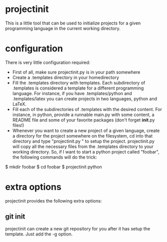 projectinit
===========

This is a little tool that can be used to initialize projects for a given programming language in the current working directory.

configuration
=============

There is very little configuration required:

- First of all, make sure projectinit.py is in your path somewhere
- Create a .templates directory in your homedirectory
- Fill the .templates directory with templates. Each subdirectory of .templates is considered a template for a different programming language. For instance, if you have .templates/python and .templates/latex you can create projects in two languages, python and LaTeX. 
- Fill each of the subdirectories of .templates with the desired content. For instance, in python, provide a runnable main.py with some content, a README file and some of your favorite packages (don't forget __init__.py files!)
- Whenever you want to create a new project of a given language, create a directory for the project somewhere on the filesystem, cd into that directory and type "projectinit.py <language>" to setup the project. projectinit.py will copy all the necessary files from the .templates directory to your working directory. So, if I want to start a python project called "foobar", the following commands will do the trick:

$ mkdir foobar
$ cd foobar
$ projectinit python

extra options
=============
projectinit provides the following extra options:

git init
--------

projectinit can create a new git repository for you after it has setup the template. Just add the -g option.

